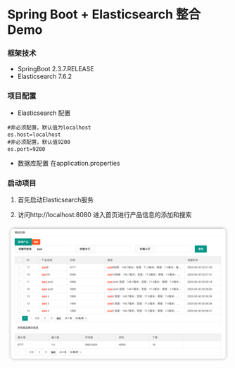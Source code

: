 # Spring Boot + Elasticsearch 整合Demo

### 框架技术
* SpringBoot 2.3.7.RELEASE
* Elasticsearch 7.6.2

### 项目配置
* Elasticsearch 配置
```properties
#非必须配置，默认值为localhost
es.host=localhost
#非必须配置，默认值9200
es.port=9200
```
* 数据库配置
在application.properties


### 启动项目
1. 首先启动Elasticsearch服务

2. 访问http://localhost:8080 进入首页进行产品信息的添加和搜索


![img.png](img.png)
